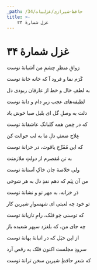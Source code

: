 ```yaml
---
_path: /حافظ-شیرازی/غزلیات/34
title: >-
    غزل شمارهٔ ۳۴
---
```

# غزل شمارهٔ ۳۴

<div class="b" id="bn1"><div class="m1"><p>رَواقِ منظرِ چشمِ من آشیانهٔ توست</p></div>
<div class="m2"><p>کَرَم نما و فرود آ که خانه خانهٔ توست</p></div></div>
<div class="b" id="bn2"><div class="m1"><p>به لطفِ خال و خط از عارفان ربودی دل</p></div>
<div class="m2"><p>لطیفه‌های عجب زیرِ دام و دانهٔ توست</p></div></div>
<div class="b" id="bn3"><div class="m1"><p>دلت به وصلِ گل ای بلبل صبا خوش باد</p></div>
<div class="m2"><p>که در چمن همه گلبانگ عاشقانهٔ توست</p></div></div>
<div class="b" id="bn4"><div class="m1"><p>عِلاج ضعفِ دلِ ما به لب حوالت کن</p></div>
<div class="m2"><p>که این مُفَرِّحِ یاقوت، در خزانهٔ توست</p></div></div>
<div class="b" id="bn5"><div class="m1"><p>به تن مُقصرم از دولتِ ملازمتت</p></div>
<div class="m2"><p>ولی خلاصهٔ جان خاکِ آستانهٔ توست</p></div></div>
<div class="b" id="bn6"><div class="m1"><p>من آن نِیَم که دهم نقدِ دل به هر شوخی</p></div>
<div class="m2"><p>دَرِ خزانه، به مهر تو و نشانهٔ توست</p></div></div>
<div class="b" id="bn7"><div class="m1"><p>تو خود چه لعبتی ای شهسوارِ شیرین کار</p></div>
<div class="m2"><p>که توسنی چو فلک، رامِ تازیانهٔ توست</p></div></div>
<div class="b" id="bn8"><div class="m1"><p>چه جای من، که بلغزد سپهر شعبده باز</p></div>
<div class="m2"><p>از این حیَل که در انبانهٔ بهانهٔ توست</p></div></div>
<div class="b" id="bn9"><div class="m1"><p>سرودِ مجلست اکنون فلک به رقص آرد</p></div>
<div class="m2"><p>که شعرِ حافظِ شیرین سخن ترانهٔ توست</p></div></div>
